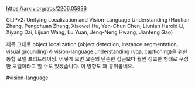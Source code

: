 https://arxiv.org/abs/2206.05836

GLIPv2: Unifying Localization and Vision-Language Understanding (Haotian Zhang, Pengchuan Zhang, Xiaowei Hu, Yen-Chun Chen, Liunian Harold Li, Xiyang Dai, Lijuan Wang, Lu Yuan, Jenq-Neng Hwang, Jianfeng Gao)

제목 그대로 object localization (object detection, instance segmentation, visual grounding)과 vision-language understanding (vqa, captioning)을 위한 통합 모델 프리트레이닝. 어떻게 보면 요즘의 단순한 접근보다 훨씬 정교한 형태로 구성한 모델이라고 할 수도 있겠습니다. 이 방향도 꽤 흥미롭네요.

#vision-language 